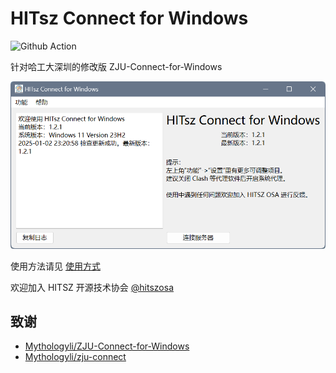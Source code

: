# HITsz Connect for Windows

![Github Action](https://github.com/chenx-dust/HITsz-Connect-for-Windows/actions/workflows/build.yml/badge.svg)

针对哈工大深圳的修改版 ZJU-Connect-for-Windows

![main.png](/docs/main.png)

使用方法请见 [使用方式](/docs/USAGE.md)

欢迎加入 HITSZ 开源技术协会 [@hitszosa](https://github.com/hitszosa)

## 致谢

- [Mythologyli/ZJU-Connect-for-Windows](https://github.com/Mythologyli/ZJU-Connect-for-Windows)
- [Mythologyli/zju-connect](https://github.com/Mythologyli/zju-connect)
